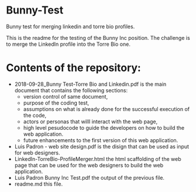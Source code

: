 # Bunny-Test
Bunny test for merging linkedin and torre bio profiles.



This is the readme for the testing of the Bunny Inc position. The challenge is to merge the LinkedIn profile into the Torre Bio one.

# Contents of the repository:

- 2018-09-28_Bunny Test-Torre Bio and Linkedin.pdf is the main document that contains the following sections:
  - version control of same document,
  - purpose of the coding test,
  - assumptions on what is already done for the successful execution of the code,
  - actors or personas that willl interact with the web page,
  - high level pesudocode to guide the developers on how to build the web application.
  - future enhancements to the first version of this web application.
- Luis Padron - web site design.pdf is the disign that can be used as input for web designers.
- LinkedIn-TorreBio-ProfileMerger.html the html scaffolding of the web page that can be used for the web designers to build the web application.
- Luis Padron Bunny Inc Test.pdf the output of the previous file.
- readme.md this file.


